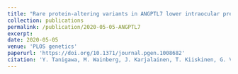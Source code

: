 ```yaml
---
title: "Rare protein-altering variants in ANGPTL7 lower intraocular pressure and protect against glaucoma"
collection: publications
permalink: /publication/2020-05-05-ANGPTL7
excerpt: 
date: 2020-05-05
venue: 'PLOS genetics'
paperurl: 'https://doi.org/10.1371/journal.pgen.1008682'
citation: 'Y. Tanigawa, M. Wainberg, J. Karjalainen, T. Kiiskinen, G. Venkataraman, S. Lemmelä, J. A. Turunen, R. R. Graham, A. S. Havulinna, M. Perola, A. Palotie, FinnGen, M. J. Daly, M. A. Rivas, Rare protein-altering variants in ANGPTL7 lower intraocular pressure and protect against glaucoma. PLOS Genetics. 16, e1008682 (2020).'
---
```

<!-- ispublishedpreprint: "True" -->
